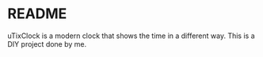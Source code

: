 # README #

uTixClock is a modern clock that shows the time in a different way. This is a DIY project done by me.
